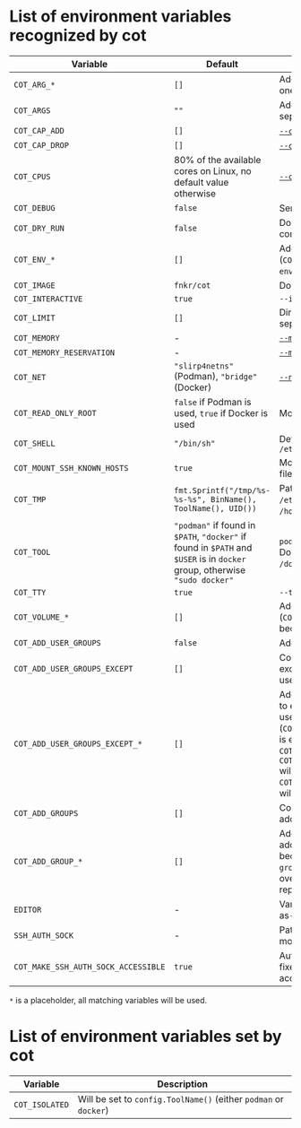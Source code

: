 # List of environment variables recognized by cot

| Variable                            | Default     | Description |
| ----------------------------------- | ----------- | --- |
| `COT_ARG_*`                         | `[]`        | Additional Podman/Docker arguments, one argument per variable |
| `COT_ARGS`                          | `""`        | Additional Podman/Docker arguments, separated by whitespace (` `) |
| `COT_CAP_ADD`                       | `[]`        | [`--cap-add`](https://docs.docker.com/engine/reference/run/#runtime-privilege-and-linux-capabilities), separated by comma (`,`) |
| `COT_CAP_DROP`                      | `[]`        | [`--cap-drop`](https://docs.docker.com/engine/reference/run/#runtime-privilege-and-linux-capabilities), separated by comma (`,`) |
| `COT_CPUS`                          |  80% of the available cores on Linux, no default value otherwise | [`--cpus`](https://docs.docker.com/engine/reference/run/#runtime-constraints-on-resources) |
| `COT_DEBUG`                         | `false`     | Send debug output to `/dev/stderr` |
| `COT_DRY_RUN`                       | `false`     | Do not actually execute Docker/Podman command |
| `COT_ENV_*`                         | `[]`        | Additional environment variables to set (`COT_ENV_foo=bar` will become `--env=foo=bar`) |
| `COT_IMAGE`                         | `fnkr/cot`  | Docker/Podman image to use |
| `COT_INTERACTIVE`                   | `true`      | `--interactive` |
| `COT_LIMIT`                         | `[]`        | Directories in which cot is allowed to run, separated by colon (`:`) |
| `COT_MEMORY`                        | -           | [`--memory`](https://docs.docker.com/engine/reference/run/#runtime-constraints-on-resources) |
| `COT_MEMORY_RESERVATION`            | -           | [`--memory-reservation`](https://docs.docker.com/engine/reference/run/#runtime-constraints-on-resources) |
| `COT_NET`                           | `"slirp4netns"` (Podman), `"bridge"` (Docker) | [`--net`](https://docs.docker.com/engine/reference/run/#network-settings) |
| `COT_READ_ONLY_ROOT`                | `false` if Podman is used, `true` if Docker is used | Mount root directory (`/`) read-only |
| `COT_SHELL`                         | `"/bin/sh"` | Default shell for user in container in `/etc/passwd` |
| `COT_MOUNT_SSH_KNOWN_HOSTS`         | `true`      | Mount known hosts ~/.ssh/known_hosts file from host |
| `COT_TMP`                           | `fmt.Sprintf("/tmp/%s-%s-%s", BinName(), ToolName(), UID())` | Path to temporary directory, used for `/etc/{passwd,group}`, `/tmp` and `/home/$USER` mounts |
| `COT_TOOL`                          | `"podman"` if found in `$PATH`, `"docker"` if found in `$PATH` and `$USER` is in `docker` group, otherwise `"sudo docker"` | `podman`, `docker`, or path to Podman or Docker (which must end with `/podman` or `/docker`) |
| `COT_TTY`                           | `true`      | `--tty` |
| `COT_VOLUME_*`                      | `[]`        | Additional volumes to mount (`COT_VOLUME_foo=/mnt/cot:/mnt:ro,z` will become `--volume=/mnt/cot:/mnt:ro,z`) |
| `COT_ADD_USER_GROUPS`               | `false`     | Add groups of current user (`--add-group`) |
| `COT_ADD_USER_GROUPS_EXCEPT`        | `[]`        | Comma separated list of group names to exclude when adding groups of current user |
| `COT_ADD_USER_GROUPS_EXCEPT_*`      | `[]`        | Additional group names to exclude or not to exclude when adding groups of current user (`COT_ADD_USER_GROUPS_EXCEPT_docker=true` is equal to `COT_ADD_USER_GROUPS_EXCEPT=docker`, `COT_ADD_USER_GROUPS_EXCEPT_docker=false` will override `COT_ADD_USER_GROUPS_EXCEPT=docker`). `__` will be replaced with `-`. |
| `COT_ADD_GROUPS`                    | `[]`        | Comma separated list of group names to add (`--add-group`) |
| `COT_ADD_GROUP_*`                   | `[]`        | Additional group names to add or not to add (`COT_ADD_GROUP_wheel=true` will become `--add-group=<id of wheel group>`, `COT_ADD_GROUP_wheel=false` will override `COT_ADD_GROUPS=wheel`). `__` will be replaced with `-`. |
| `EDITOR`                            | -           | Variable will be forwarded to container as-is |
| `SSH_AUTH_SOCK`                     | -           | Path to SSH agent socket (will be mounted in container if set) |
| `COT_MAKE_SSH_AUTH_SOCK_ACCESSIBLE` | `true`      | Automatically apply platform-specific fixes to ensure `$SSH_AUTH_SOCK` is accessible from Docker containers |

`*` is a placeholder, all matching variables will be used. 

# List of environment variables set by cot
| Variable                 | Description |
| ------------------------ | ----------- |
| `COT_ISOLATED`           | Will be set to `config.ToolName()` (either `podman` or `docker`) |
